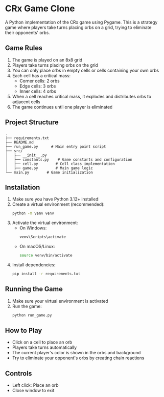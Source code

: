 # CRx Game Clone

A Python implementation of the CRx game using Pygame. This is a strategy game where players take turns placing orbs on a grid, trying to eliminate their opponents' orbs.

## Game Rules

1. The game is played on an 8x8 grid
2. Players take turns placing orbs on the grid
3. You can only place orbs in empty cells or cells containing your own orbs
4. Each cell has a critical mass:
   - Corner cells: 2 orbs
   - Edge cells: 3 orbs
   - Inner cells: 4 orbs
5. When a cell reaches critical mass, it explodes and distributes orbs to adjacent cells
6. The game continues until one player is eliminated

## Project Structure

```
.
├── requirements.txt
├── README.md
├── run_game.py      # Main entry point script
├── src/
│   ├── __init__.py
│   ├── constants.py    # Game constants and configuration
│   ├── cell.py        # Cell class implementation
│   ├── game.py        # Main game logic   
└── main.py        # Game initialization
```

## Installation

1. Make sure you have Python 3.12+ installed
2. Create a virtual environment (recommended):
   ```bash
   python -m venv venv
   ```
3. Activate the virtual environment:
   - On Windows:
     ```bash
     venv\Scripts\activate
     ```
   - On macOS/Linux:
     ```bash
     source venv/bin/activate
     ```
4. Install dependencies:
   ```bash
   pip install -r requirements.txt
   ```

## Running the Game

1. Make sure your virtual environment is activated
2. Run the game:
   ```bash
   python run_game.py
   ```

## How to Play

- Click on a cell to place an orb
- Players take turns automatically
- The current player's color is shown in the orbs and background
- Try to eliminate your opponent's orbs by creating chain reactions

## Controls

- Left click: Place an orb
- Close window to exit
